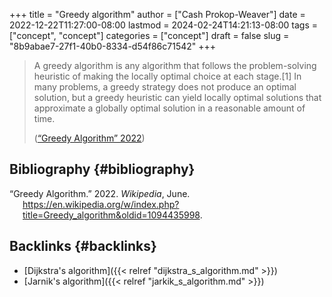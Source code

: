 +++
title = "Greedy algorithm"
author = ["Cash Prokop-Weaver"]
date = 2022-12-22T11:27:00-08:00
lastmod = 2024-02-24T14:21:13-08:00
tags = ["concept", "concept"]
categories = ["concept"]
draft = false
slug = "8b9abae7-27f1-40b0-8334-d54f86c71542"
+++

> A greedy algorithm is any algorithm that follows the problem-solving heuristic of making the locally optimal choice at each stage.[1] In many problems, a greedy strategy does not produce an optimal solution, but a greedy heuristic can yield locally optimal solutions that approximate a globally optimal solution in a reasonable amount of time.
>
> (<a href="#citeproc_bib_item_1">“Greedy Algorithm” 2022</a>)


## Bibliography {#bibliography}

<style>.csl-entry{text-indent: -1.5em; margin-left: 1.5em;}</style><div class="csl-bib-body">
  <div class="csl-entry"><a id="citeproc_bib_item_1"></a>“Greedy Algorithm.” 2022. <i>Wikipedia</i>, June. <a href="https://en.wikipedia.org/w/index.php?title=Greedy_algorithm&oldid=1094435998">https://en.wikipedia.org/w/index.php?title=Greedy_algorithm&#38;oldid=1094435998</a>.</div>
</div>


## Backlinks {#backlinks}

-   [Dijkstra's algorithm]({{< relref "dijkstra_s_algorithm.md" >}})
-   [Jarnik's algorithm]({{< relref "jarkik_s_algorithm.md" >}})
